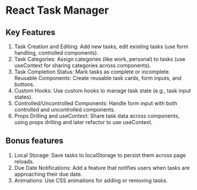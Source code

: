 # React Task Manager


## Key Features
1. Task Creation and Editing: Add new tasks, edit existing tasks (use form handling, controlled components).
2. Task Categories: Assign categories (like work, personal) to tasks (use useContext for sharing categories across components).
3. Task Completion Status: Mark tasks as complete or incomplete.
Reusable Components: Create reusable task cards, form inputs, and buttons.
4. Custom Hooks: Use custom hooks to manage task state (e.g., task input states).
5. Controlled/Uncontrolled Components: Handle form input with both controlled and uncontrolled components.
6. Props Drilling and useContext: Share task data across components, using props drilling and later refactor to use useContext.

## Bonus features
1. Local Storage: Save tasks to localStorage to persist them across page reloads.
2. Due Date Notifications: Add a feature that notifies users when tasks are approaching their due date.
3. Animations: Use CSS animations for adding or removing tasks.